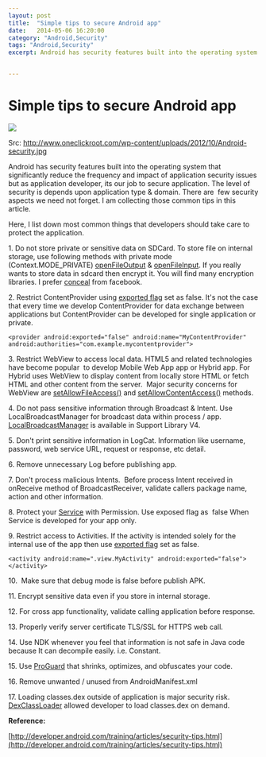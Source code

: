 ```yaml
---
layout: post
title:  "Simple tips to secure Android app"
date:   2014-05-06 16:20:00
category: "Android,Security"
tags: "Android,Security"
excerpt: Android has security features built into the operating system that significantly reduce the frequency and impact of application security issues but as application developer, its our job to secure application. The level of security is depends upon application type &amp; domain. There are &nbsp;few security aspects we need not forget. I am collecting those common tips in this article.


---
```


# Simple tips to secure Android app


![][1]

Src: http://www.oneclickroot.com/wp-content/uploads/2012/10/Android-security.jpg

Android has security features built into the operating system that significantly reduce the frequency and impact of application security issues but as application developer, its our job to secure application. The level of security is depends upon application type &amp; domain. There are &nbsp;few security aspects we need not forget. I am collecting those common tips in this article.

Here, I list down most common things that developers should take care to protect the application.

1\. Do not store private or sensitive data on SDCard. To store file on internal storage, use following methods with private mode (Context.MODE_PRIVATE) [openFileOutput][2] &amp; [openFileInput][3]. If you really wants to store data in sdcard then encrypt it. You will find many encryption libraries. I prefer [conceal][4] from facebook. &nbsp;&nbsp;&nbsp; 

2\. Restrict ContentProvider using [exported flag][5] set as false. It's not the case that every time we develop ContentProvider for data exchange between applications but ContentProvider can be developed for single application or private.

	<provider android:exported="false" android:name="MyContentProvider" android:authorities="com.example.mycontentprovider">

3\. Restrict WebView to access local data. HTML5 and related technologies have become popular &nbsp;to develop Mobile Web App app or Hybrid app. For Hybrid uses WebView to display content from locally store HTML or fetch HTML and other content from the server. &nbsp;Major security concerns for WebView are [setAllowFileAccess()][6] and [setAllowContentAccess()][7] methods.

4\. Do not pass sensitive information through Broadcast &amp; Intent. Use LocalBroadcastManager for broadcast data within process / app. [LocalBroadcastManager][8] is available in Support Library V4.

5\. Don't print sensitive information in LogCat. Information like username, password, web service URL, request or response, etc detail.

6\. Remove unnecessary Log before publishing app.

7\. Don't process malicious Intents. &nbsp;Before process Intent received in onReceive method of BroadcastReceiver, validate callers package name, action and other information.

8\. Protect your [Service][9] with Permission. Use exposed flag as &nbsp;false When Service is developed for your app only.

9\. Restrict access to Activities. If the activity is intended solely for the internal use of the app then use [exported flag][10] set as false.

	<activity android:name=".view.MyActivity" android:exported="false"> </activity>

10\. &nbsp;Make sure that debug mode is false before publish APK.    

11\. Encrypt sensitive data even if you store in internal storage.  

12\. For cross app functionality, validate calling application before response.   

13\. Properly verify server certificate TLS/SSL for HTTPS web call.  

14\. Use NDK whenever you feel that information is not safe in Java code because It can decompile easily. i.e. Constant.  

15\. Use [ProGuard][11] that shrinks, optimizes, and obfuscates your code.  

16\. Remove unwanted / unused <user-permission> from AndroidManifest.xml  
  
17\. Loading classes.dex outside of application is major security risk. [DexClassLoader][12] allowed developer to load classes.dex on demand.

**Reference:**

[http://developer.android.com/training/articles/security-tips.html](http://developer.android.com/training/articles/security-tips.html)

[1]: http://www.oneclickroot.com/wp-content/uploads/2012/10/Android-security.jpg
[2]: http://developer.android.com/reference/android/content/Context.html#openFileOutput%28java.lang.String,%20int%29
[3]: http://developer.android.com/reference/android/content/Context.html#openFileInput%28java.lang.String%29
[4]: https://github.com/facebook/conceal
[5]: http://developer.android.com/guide/topics/manifest/provider-element.html#exported
[6]: http://developer.android.com/reference/android/webkit/WebSettings.html#setAllowFileAccess%28boolean%29
[7]: http://developer.android.com/reference/android/webkit/WebSettings.html#setAllowContentAccess%28boolean%29
[8]: http://developer.android.com/reference/android/support/v4/content/LocalBroadcastManager.html
[9]: http://developer.android.com/guide/topics/manifest/service-element.html
[10]: http://developer.android.com/guide/topics/manifest/activity-element.html#exported
[11]: http://developer.android.com/tools/help/proguard.html
[12]: http://developer.android.com/reference/dalvik/system/DexClassLoader.html
